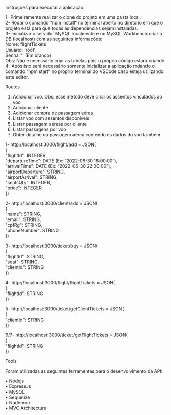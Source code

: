 Instruções para executar a aplicação


1- Primeiramente realizar o clone do projeto em uma pasta local.<br>
2- Rodar o comando “npm install“ no terminal aberto no diretório em que o projeto está para que todas as dependências sejam instaladas.<br>
3- Inicializar o servidor MySQL localmente e no MySQL Workbench criar o DB (localhost) com as seguintes informações:<br>
	Nome: flightTickets<br>
	Usuário: 'root'<br>
	Senha: '' (Em branco)<br>
	Obs: Não é necessário criar as tabelas pois o próprio código estará criando.<br>
4- Após isto será necessário somente inicializar a aplicação rodando o comando “npm start“ no próprio terminal do VSCode caso esteja utilizando este editor.<br>

Routes

1. Adicionar voo.
   Obs: esse método deve criar os assentos vinculados ao voo
2. Adicionar cliente
3. Adicionar compra de passagem aérea
4. Listar voo com assentos disponíveis
5. Listar passagem aéreas por cliente
6. Listar passagens por voo
7. Obter detalhe da passagem aérea contendo os dados do voo também

1- http://localhost:3000/flight/add = JSON(<br>
{<br>
    "flightId": INTEGER,<br>
    "departureTime": DATE (Ex: “2022-06-30 18:00:00”),<br>
    "arrivalTime": DATE (Ex: “2022-06-30 22:00:00”),<br>
    "airportDeparture": STRING,<br>
    "airportArrival": STRING,<br>
    "seatsQty": INTEGER,<br>
    "price": INTEGER<br>
})<br>


2- http://localhost:3000/client/add = JSON(<br>
{<br>
    "name": STRING,<br>
    "email": STRING,<br>
    "cpfRg": STRING,<br>
    "phoneNumber": STRING<br>
})<br>


3- http://localhost:3000/ticket/buy = JSON(<br>
{<br>
    "flightId": STRING,<br>
    "seat": STRING,<br>
    "clientId": STRING<br>
})


4- http://localhost:3000/flight/flightTickets = JSON(<br>
{<br>
    "flightId": STRING<br>
})<br>


5- http://localhost:3000/ticket/getClientTickets = JSON(<br>
{<br>
    "clientId": STRING<br>
})<br>


6/7- http://localhost:3000/ticket/getFlightTickets = JSON(<br>
{<br>
    "flightId": STRING<br>
})<br>


Tools

Foram utilizadas as seguintes ferramentas para o desenvolvimento da API:

•	Nodejs<br>
•	ExpressJs<br>
•	MySQL<br>
•	Sequelize<br>
•	Nodemon<br>
•	MVC Architecture<br>
